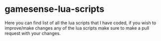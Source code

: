 # gamesense-lua-scripts


Here you can find list of all the lua scripts that I have coded, if you wish to improve/make changes any of the lua scripts make sure to make a pull request with your changes.